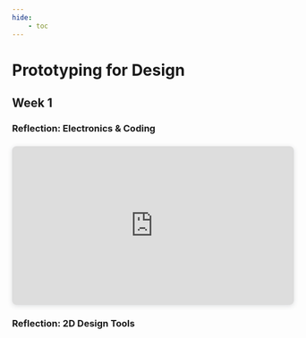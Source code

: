 ```yaml
---
hide:
    - toc
---
```


# Prototyping for Design

## Week 1

### Reflection: Electronics & Coding


<div style="position: relative; width: 100%; height: 0; padding-top: 56.2500%;
 padding-bottom: 0; box-shadow: 0 2px 8px 0 rgba(63,69,81,0.16); margin-top: 1.6em; margin-bottom: 0.9em; overflow: hidden;
 border-radius: 8px; will-change: transform;">
  <iframe loading="lazy" style="position: absolute; width: 100%; height: 100%; top: 0; left: 0; border: none; padding: 0;margin: 0;"
    src="https:&#x2F;&#x2F;www.canva.com&#x2F;design&#x2F;DAFZtwxk4co&#x2F;watch?embed" allowfullscreen="allowfullscreen" allow="fullscreen">
  </iframe>
</div>


### Reflection: 2D Design Tools 

